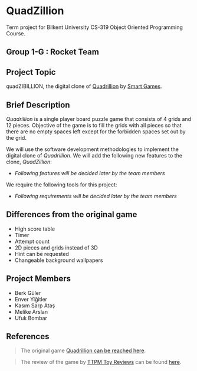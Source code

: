 # QuadZillion
Term project for Bilkent University CS-319 Object Oriented Programming Course.

## Group 1-G : Rocket Team

## Project Topic
quadZIBILLION, the digital clone of [Quadrillion](https://www.smartgames.eu/uk/one-player-games/quadrillion) by [Smart Games](https://www.smartgames.eu/uk).

## Brief Description

*Quadrillion* is a single player board puzzle game that consists of 4 grids and 12 pieces. Objective of the game is to fill the grids with all pieces so that there are no empty spaces left except for the forbidden spaces set out by the grid. 

We will use the software development methodologies to implement the digital clone of *Quadrillion*. We will add the following new features to the clone, *QuadZillion*:
- *Following features will be decided later by the team members*

We require the following tools for this project:
- *Following requirements will be decided later by the team members*

## Differences from the original game

- High score table
- Timer
- Attempt count
- 2D pieces and grids instead of 3D
- Hint can be requested
- Changeable background wallpapers

## Project Members
- Berk Güler
- Enver Yiğitler
- Kasım Sarp Ataş
- Melike Arslan
- Ufuk Bombar

## References

> The original game [Quadrillion can be reached here](https://www.smartgames.eu/uk/one-player-games/quadrillion).

> The review of the game by [TTPM Toy Reviews](https://www.youtube.com/channel/UCcj4TuaP3w6gQ9-mCuhVlpA) can be found [here](https://www.youtube.com/watch?v=vhC_kjndjHg).



